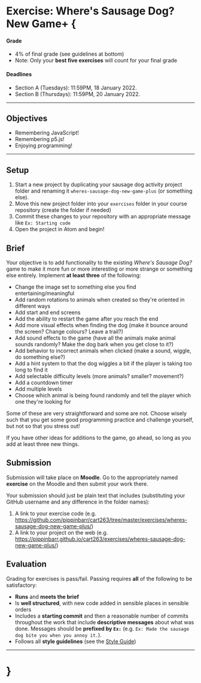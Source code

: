 # Exercise: Where's Sausage Dog? New Game+ {

#### Grade
- 4% of final grade (see guidelines at bottom)
- Note: Only your **best five exercises** will count for your final grade

#### Deadlines
- Section A (Tuesdays): 11:59PM, 18 January 2022.
- Section B (Thursdays): 11:59PM, 20 January 2022.

---

## Objectives
* Remembering JavaScript!
* Remembering p5.js!
* Enjoying programming!

---

## Setup

1. Start a new project by duplicating your sausage dog activity project folder and renaming it `wheres-sausage-dog-new-game-plus` (or something else).
2. Move this new project folder into your `exercises` folder in your course repository (create the folder if needed)
3. Commit these changes to your repository with an appropriate message like `Ex: Starting code`
4. Open the project in Atom and begin!

## Brief

Your objective is to add functionality to the existing *Where's Sausage Dog?* game to make it more fun or more interesting or more strange or something else entirely. Implement **at least three** of the following:

* Change the image set to something else you find entertaining/meaningful
* Add random rotations to animals when created so they're oriented in different ways
* Add start and end screens
* Add the ability to restart the game after you reach the end
* Add more visual effects when finding the dog (make it bounce around the screen? Change colours? Leave a trail?)
* Add sound effects to the game (have all the animals make animal sounds randomly? Make the dog bark when you get close to it?)
* Add behavior to incorrect animals when clicked (make a sound, wiggle, do something else?)
* Add a hint system to that the dog wiggles a bit if the player is taking too long to find it
* Add selectable difficulty levels (more animals? smaller? movement?)
* Add a countdown timer
* Add multiple levels
* Choose which animal is being found randomly and tell the player which one they're looking for

Some of these are very straightforward and some are not. Choose wisely such that you get some good programming practice and challenge yourself, but not so that you stress out!

If you have other ideas for additions to the game, go ahead, so long as you add at least three new things.

## Submission

Submission will take place on **Moodle**. Go to the appropriately named **exercise** on the Moodle and then submit your work there.

Your submission should just be plain text that includes (substituting your GitHub username and any difference in the folder names):

1. A link to your exercise code (e.g. https://github.com/pippinbarr/cart263/tree/master/exercises/wheres-sausage-dog-new-game-plus/)
2. A link to your project on the web (e.g. https://pippinbarr.github.io/cart263/exercises/wheres-sausage-dog-new-game-plus/)

## Evaluation

Grading for exercises is pass/fail. Passing requires **all** of the following to be satisfactory:

- **Runs** and **meets the brief**
- Is **well structured**, with new code added in sensible places in sensible orders
- Includes a **starting commit** and then a reasonable number of commits throughout the work that include **descriptive messages** about what was done. Messages should be **prefixed by `Ex:`** (e.g. `Ex: Made the sausage dog bite you when you annoy it.`).
- Follows all **style guidelines** (see the [Style Guide](../guides/style-guide.md))

---

# }
